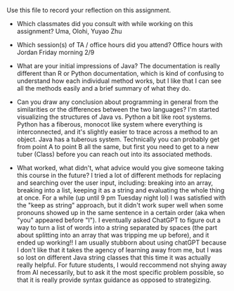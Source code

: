 Use this file to record your reflection on this assignment.
- Which classmates did you consult with while working on this assignment?
    Uma, Olohi, Yuyao Zhu 

- Which session(s) of TA / office hours did you attend?
    Office hours with Jordan Friday morning 2/9

- What are your initial impressions of Java? 
    The documentation is really different than R or Python documentation, which is kind of confusing to understand how each individual method works, but I like that I can see all the methods easily and a brief summary of what they do. 

- Can you draw any conclusion about programming in general from the similarities or the differences between the two languages? 
    I'm started visualizing the structures of Java vs. Python a bit like root systems. Python has a fiberous, monocot like system where everything is interconnected, and it's slightly easier to trace across a method to an object. Java has a tuberous system. Technically you can probably get from point A to point B all the same, but first you need to get to a new tuber (Class) before you can reach out into its associated methods. 

- What worked, what didn't, what advice would you give someone taking this course in the future?
    I tried a lot of different methods for replacing and searching over the user input, including: breaking into an array, breaking into a list, keeping it as a string and evaluating the whole thing at once. For a while (up until 9 pm Tuesday night lol) I was satisfied with the "keep as string" approach, but it didn't work super well when some pronouns showed up in the same sentence in a certain order (aka when "you" appeared before "I"). I eventually asked ChatGPT to figure out a way to turn a list of words into a string separated by spaces (the part about splitting into an array that was tripping me up before), and it ended up working!! I am usually stubborn about using chatGPT because I don't like that it takes the agency of learning away from me, but I was so lost on different Java string classes that this time it was actually really helpful. For future students, I would reccommend not shying away from AI necessarily, but to ask it the most specific problem possible, so that it is really provide syntax guidance as opposed to strategizing. 

    
